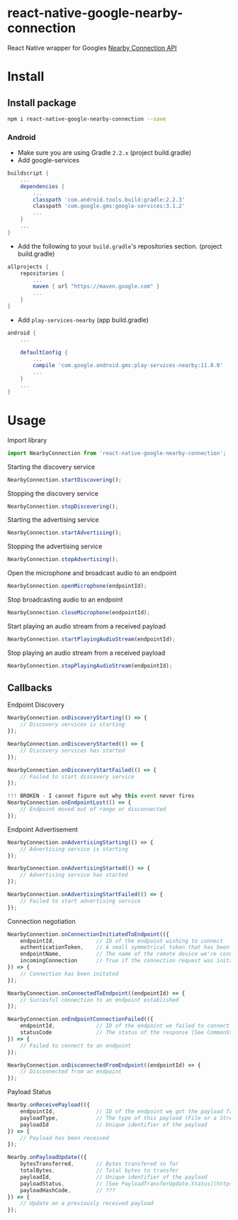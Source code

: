 # react-native-google-nearby-connection
React Native wrapper for Googles [Nearby Connection API](https://developers.google.com/nearby/connections/overview)

# Install

## Install package

```bash
npm i react-native-google-nearby-connection --save
```

### Android

- Make sure you are using Gradle `2.2.x` (project build.gradle)
- Add google-services

```gradle
buildscript {
    ...
    dependencies {
        ...
        classpath 'com.android.tools.build:gradle:2.2.3'
        classpath 'com.google.gms:google-services:3.1.2'
        ...
    }
    ...
}
```

- Add the following to your `build.gradle`'s repositories section. (project build.gradle)

```gradle
allprojects {
    repositories {
        ...
        maven { url "https://maven.google.com" }
        ...
    }
}
```

- Add `play-services-nearby` (app build.gradle)

```gradle
android {
    ...

    defaultConfig {
        ...
        compile 'com.google.android.gms:play-services-nearby:11.8.0'
        ...
    }
    ...
}
```


# Usage

Import library

```javascript
import NearbyConnection from 'react-native-google-nearby-connection';
```

Starting the discovery service

```javascript
NearbyConnection.startDiscovering();
```

Stopping the discovery service


```javascript
NearbyConnection.stopDiscovering();
```

Starting the advertising service

```javascript
NearbyConnection.startAdvertising();
```

Stopping the advertising service

```javascript
NearbyConnection.stopAdvertising();
```

Open the microphone and broadcast audio to an endpoint

```javascript
NearbyConnection.openMicrophone(endpointId);
```

Stop broadcasting audio to an endpoint

```javascript
NearbyConnection.closeMicrophone(endpointId);
```

Start playing an audio stream from a received payload

```javascript
NearbyConnection.startPlayingAudioStream(endpointId);
```

Stop playing an audio stream from a received payload

```javascript
NearbyConnection.stopPlayingAudioStream(endpointId);
```

## Callbacks

Endpoint Discovery

```javascript
NearbyConnection.onDiscoveryStarting(() => {
	// Discovery services is starting
});

NearbyConnection.onDiscoveryStarted(() => {
	// Discovery services has started
});

NearbyConnection.onDiscoveryStartFailed(() => {
	// Failed to start discovery service
});

!!! BROKEN - I cannot figure out why this event never fires
NearbyConnection.onEndpointLost(() => {
	// Endpoint moved out of range or disconnected
});
```

Endpoint Advertisement

```javascript
NearbyConnection.onAdvertisingStarting(() => {
	// Advertising service is starting
});

NearbyConnection.onAdvertisingStarted(() => {
	// Advertising service has started
});

NearbyConnection.onAdvertisingStartFailed(() => {
	// Failed to start advertising service
});
```

Connection negotiation

```javascript
NearbyConnection.onConnectionInitiatedToEndpoint(({
	endpointId,             // ID of the endpoint wishing to connect
	authenticationToken,    // A small symmetrical token that has been given to both devices.
	endpointName,           // The name of the remote device we're connecting to.
	incomingConnection      // True if the connection request was initated from a remote device.
}) => {
	// Connection has been initated
});

NearbyConnection.onConnectedToEndpoint((endpointId) => {
	// Succesful connection to an endpoint established
});

NearbyConnection.onEndpointConnectionFailed(({
	endpointId,             // ID of the endpoint we failed to connect to
	statusCode              // The status of the response [See CommonStatusCodes](https://developers.google.com/android/reference/com/google/android/gms/common/api/CommonStatusCodes)
}) => {
	// Failed to connect to an endpoint
});

NearbyConnection.onDisconnectedFromEndpoint((endpointId) => {
	// Disconnected from an endpoint
});
```

Payload Status

```javascript
Nearby.onReceivePayload(({
	endpointId,             // ID of the endpoint we got the payload from
	payloadType,            // The type of this payload (File or a Stream) [See Payload](https://developers.google.com/android/reference/com/google/android/gms/nearby/connection/Payload)
	payloadId               // Unique identifier of the payload
}) => {
	// Payload has been received
});

Nearby.onPayloadUpdate(({
	bytesTransferred,       // Bytes transfered so far
	totalBytes,             // Total bytes to transfer
	payloadId,              // Unique identifier of the payload
	payloadStatus,          // [See PayloadTransferUpdate.Status](https://developers.google.com/android/reference/com/google/android/gms/nearby/connection/PayloadTransferUpdate.Status)
	payloadHashCode,        // ???
}) => {
	// Update on a previously received payload
});
```